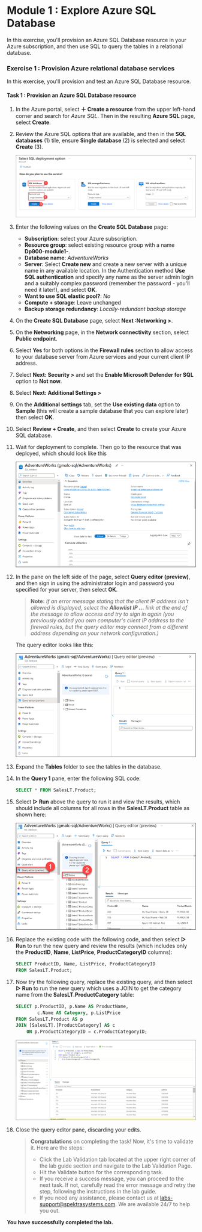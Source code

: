 # Module 1 : Explore Azure SQL Database

In this exercise, you'll provision an Azure SQL Database resource in your Azure subscription, and then use SQL to query the tables in a relational database. 

### Exercise 1 : Provision Azure relational database services

In this exercise, you'll provision and test an Azure SQL Database resource.

#### Task 1 : Provision an Azure SQL Database resource

1. In the Azure portal, select  **＋ Create a resource**  from the upper left-hand corner and search for  _Azure SQL_. Then in the resulting  **Azure SQL**  page, select  **Create**.
    
2. Review the Azure SQL options that are available, and then in the  **SQL databases** (1)  tile, ensure  **Single database** (2)  is selected and select  **Create** (3).
    
    ![Screenshot of the Azure portal showing the Azure SQL page.](images//DP-900sql.png)
    
3. Enter the following values on the  **Create SQL Database**  page:
    
    -   **Subscription**: select your Azure subscription.
    -   **Resource group**: select existing resource group with a name **Dp900-module1-<inject key="DeploymentID" enableCopy="false"/>**.
    -   **Database name**:  _AdventureWorks_
    -   **Server**: Select  **Create new**  and create a new server with a unique name in any available location. In the Authentication method **Use SQL authentication**  and specify any name as the server admin login and a suitably complex password (remember the password - you'll need it later!), and select **OK**.
    -   **Want to use SQL elastic pool?**:  _No_
    -   **Compute + storage**: Leave unchanged
    -   **Backup storage redundancy**:  _Locally-redundant backup storage_

4. On the  **Create SQL Database**  page, select  **Next :Networking >**.

1. On the **Networking**  page, in the  **Network connectivity**  section, select  **Public endpoint**. 

1. Select  **Yes**  for both options in the  **Firewall rules**  section to allow access to your database server from Azure services and your current client IP address.
    
5. Select  **Next: Security >**  and set the  **Enable Microsoft Defender for SQL**  option to  **Not now**.
    
6. Select  **Next: Additional Settings >**  

7. On the **Additional settings**  tab, set the  **Use existing data**  option to  **Sample**  (this will create a sample database that you can explore later) then select **OK**.
    
7. Select  **Review + Create**, and then select  **Create**  to create your Azure SQL database.
    
8. Wait for deployment to complete. Then go to the resource that was deployed, which should look like this
    
    ![Screenshot of the Azure portal showing the SQL Database page.](images//sql-database-portal.png)
    
9. In the pane on the left side of the page, select  **Query editor (preview)**, and then sign in using the administrator login and password you specified for your server, then select **OK**.
    
    >**Note:** _If an error message stating that the client IP address isn't allowed is displayed, select the  **Allowlist IP ...**  link at the end of the message to allow access and try to sign in again (you previously added you own computer's client IP address to the firewall rules, but the query editor may connect from a different address depending on your network configuration.)_
    
   The query editor looks like this:
    
   ![Screenshot of the Azure portal showing the query editor.](images//query-editor.png)
    
10. Expand the  **Tables**  folder to see the tables in the database.
    
11. In the  **Query 1**  pane, enter the following SQL code:

    ```sql
    SELECT * FROM SalesLT.Product;
    ```
    
12. Select  **▷ Run**  above the query to run it and view the results, which should include all columns for all rows in the  **SalesLT.Product**  table as shown here:
    
     ![Screenshot of the Azure portal showing the query editor with query results.](images//sql-query-results.png)
     
13. Replace the existing code with the following code, and then select **&#9655; Run** to run the new query and review the results (which includes only the **ProductID**, **Name**, **ListPrice**, **ProductCategoryID** columns):

    ```sql
    SELECT ProductID, Name, ListPrice, ProductCategoryID
    FROM SalesLT.Product;
    ```

14. Now try the following query, replace the existing query, and then select **&#9655; Run** to run the new query which uses a JOIN to get the category name from the **SalesLT.ProductCategory** table:

    ```sql
    SELECT p.ProductID, p.Name AS ProductName,
            c.Name AS Category, p.ListPrice
    FROM SalesLT.Product AS p
    JOIN [SalesLT].[ProductCategory] AS c
        ON p.ProductCategoryID = c.ProductCategoryID;
    ```

    ![Screenshot of the Azure portal showing the Azure SQL page.](images//DP-900(result).png)

15. Close the query editor pane, discarding your edits.
  

    > **Congratulations** on completing the task! Now, it's time to validate it. Here are the steps:
    > - Click the Lab Validation tab located at the upper right corner of the lab guide section and navigate to the Lab Validation Page.
    > - Hit the Validate button for the corresponding task.
    > - If you receive a success message, you can proceed to the next task. If not, carefully read the error message and retry the step, following the instructions in the lab guide.
    > - If you need any assistance, please contact us at labs-support@spektrasystems.com. We are available 24/7 to help you out.

**You have successfully completed the lab.**
